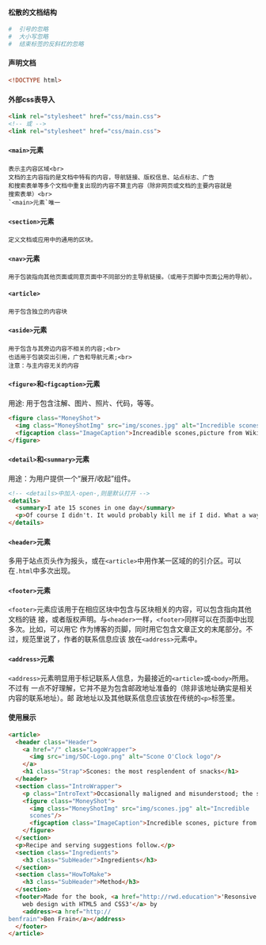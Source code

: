 #### 松散的文档结构
```bash
#  引号的忽略
#  大小写忽略
#  结束标签的反斜杠的忽略
```
#### 声明文档
```html
<!DOCTYPE html>
```
#### 外部css表导入
```html
<link rel="stylesheet" href="css/main.css">
<!-- 或 -->
<link rel="stylesheet" href="css/main.css">
```
#### `<main>`元素
```
表示主内容区域<br>
文档的主内容指的是文档中特有的内容，导航链接、版权信息、站点标志、广告
和搜索表单等多个文档中重复出现的内容不算主内容（除非网页或文档的主要内容就是
搜索表单）<br>
`<main>元素`唯一
```
#### `<section>`元素
```
定义文档或应用中的通用的区块。
```
#### `<nav>`元素
```
用于包装指向其他页面或同意页面中不同部分的主导航链接。（或用于页脚中页面公用的导航）。
```
#### `<article>`
```
用于包含独立的内容块
```
#### `<aside>`元素
```
用于包含与其旁边内容不相关的内容;<br>
也适用于包装突出引用，广告和导航元素;<br>
注意：与主内容无关的内容
```
#### `<figure>`和`<figcaption>`元素
用途: 用于包含注解、图片、照片、代码，等等。<br>
```html
<figure class="MoneyShot">
  <img class="MoneyShotImg" src="img/scones.jpg" alt="Incredible scones">
  <figcaption class="ImageCaption">Increadible scones,picture from Wikipedia</figcaption>
</figure>
```
#### `<detail>`和`<summary>`元素
用途：为用户提供一个“展开/收起”组件。
```html
<!-- <details>中加入·open·,则是默认打开 -->
<details>
  <summary>I ate 15 scones in one day</summary>
  <p>Of course I didn't. It would probably kill me if I did. What a way to go. Mmmmmm, scones!</p>
</details>
```
#### `<header>`元素
多用于站点页头作为报头，或在`<article>`中用作某一区域的的引介区。可以在`.html`中多次出现。
#### `<footer>`元素
`<footer>`元素应该用于在相应区块中包含与区块相关的内容，可以包含指向其他文档的链
接，或者版权声明。与`<header>`一样，`<footer>`同样可以在页面中出现多次。比如，可以用它
作为博客的页脚，同时用它包含文章正文的末尾部分。不过，规范里说了，作者的联系信息应该
放在`<address>`元素中。
#### `<address>`元素
`<address>`元素明显用于标记联系人信息，为最接近的`<article>`或`<body>`所用。不过有
一点不好理解，它并不是为包含邮政地址准备的（除非该地址确实是相关内容的联系地址）。邮
政地址以及其他联系信息应该放在传统的`<p>`标签里。<br>

#### 使用展示
```html
<article>
  <header class="Header">
    <a href="/" class="LogoWrapper">
      <img src="img/SOC-Logo.png" alt="Scone O'Clock logo"/>
    </a>
    <h1 class="Strap">Scones: the most resplendent of snacks</h1>
  </header>
  <section class="IntroWrapper">
    <p class="IntroText">Occasionally maligned and misunderstood; the scone is a quintessentially British classic.</p>
    <figure class="MoneyShot">
      <img class="MoneyShotImg" src="img/scones.jpg" alt="Incredible
      scones"/>
      <figcaption class="ImageCaption">Incredible scones, picture from Wikipedia</figcaption>
    </figure>
  </section>
  <p>Recipe and serving suggestions follow.</p>
  <section class="Ingredients">
    <h3 class="SubHeader">Ingredients</h3>
  </section>
  <section class="HowToMake">
    <h3 class="SubHeader">Method</h3>
  </section>
  <footer>Made for the book, <a href="http://rwd.education">'Resonsive
    web design with HTML5 and CSS3'</a> by
    <address><a href="http://
benfrain">Ben Frain</a></address>
  </footer>
</article>
```
